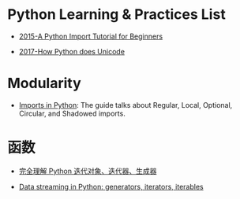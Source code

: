 # Python Learning & Practices List

- [2015-A Python Import Tutorial for Beginners](https://parg.co/bFN)

- [2017-How Python does Unicode](https://www.b-list.org/weblog/2017/sep/05/how-python-does-unicode/)

# Modularity

- [Imports in Python](https://github.com/00111000/Imports-in-Python): The guide talks about Regular, Local, Optional, Circular, and Shadowed imports.

# 函数

- [完全理解 Python 迭代对象、迭代器、生成器](http://foofish.net/blog/109/iterators-vs-generators)

- [Data streaming in Python: generators, iterators, iterables](https://rare-technologies.com/data-streaming-in-python-generators-iterators-iterables/)
